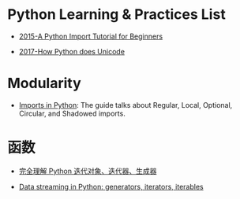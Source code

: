 # Python Learning & Practices List

- [2015-A Python Import Tutorial for Beginners](https://parg.co/bFN)

- [2017-How Python does Unicode](https://www.b-list.org/weblog/2017/sep/05/how-python-does-unicode/)

# Modularity

- [Imports in Python](https://github.com/00111000/Imports-in-Python): The guide talks about Regular, Local, Optional, Circular, and Shadowed imports.

# 函数

- [完全理解 Python 迭代对象、迭代器、生成器](http://foofish.net/blog/109/iterators-vs-generators)

- [Data streaming in Python: generators, iterators, iterables](https://rare-technologies.com/data-streaming-in-python-generators-iterators-iterables/)
